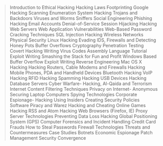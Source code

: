 > Introduction to Ethical Hacking
> Hacking Laws
> Footprinting
> Google Hacking
> Scanning
> Enumeration
> System Hacking
> Trojans and Backdoors
> Viruses and Worms
> Sniffers
> Social Engineering
> Phishing
> Hacking Email Accounts
> Denial-of-Service
> Session Hijacking
> Hacking Web Servers
> Web Application Vulnerabilities
> Web-Based Password Cracking Techniques
> SQL Injection
> Hacking Wireless Networks
> Physical Security
> Linux Hacking
> Evading IDS, Firewalls and Detecting Honey Pots
> Buffer Overflows
> Cryptography
> Penetration Testing
> Covert Hacking
> Writing Virus Codes
> Assembly Language Tutorial
> Exploit Writing
> Smashing the Stack for Fun and Profit
> Windows Based Buffer Overflow Exploit Writing
> Reverse Engineering
> Mac OS X Hacking
> Hacking Routers, Cable Modems and Firewalls
> Hacking Mobile Phones, PDA and Handheld Devices
> Bluetooth Hacking
> VoIP Hacking
> RFID Hacking
> Spamming
> Hacking USB Devices
> Hacking Database Servers
> Cyber Warfare- Hacking, Al-Qaida and Terrorism
> Internet Content Filtering Techniques
> Privacy on Internet- Anonymous
> Securing Laptop Computers
> Spying Technologies
> Corporate Espionage- Hacking Using Insiders
> Creating Security Policies
> Software Piracy and Warez
> Hacking and Cheating Online Games
> Hacking RSS and Atom
> Hacking Web Browsers (Firefox, IE)
> Proxy Server Technologies
> Preventing Data Loss
> Hacking Global Positioning System (GPS)
> Computer Forensics and Incident Handling
> Credit Card Frauds
> How to Steal Passwords
> Firewall Technologies
> Threats and Countermeasures
> Case Studies
> Botnets
> Economic Espionage
> Patch Management
> Security Convergence